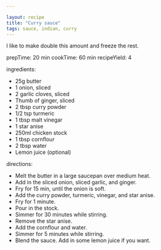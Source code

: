 ```yaml
---

layout: recipe
title: "Curry sauce"
tags: sauce, indian, curry
---
```


I like to make double this amount and freeze the rest.

prepTime: 20 min
cookTime: 60 min
recipeYield: 4

ingredients:
- 25g butter
- 1 onion, sliced
- 2 garlic cloves, sliced
- Thumb of ginger, sliced
- 2 tbsp curry powder
- 1/2 tsp turmeric
- 1 tbsp malt vinegar
- 1 star anise
- 250ml chicken stock
- 1 tbsp cornflour
- 2 tbsp water
- Lemon juice (optional)

directions:
- Melt the butter in a large saucepan over medium heat.
- Add in the sliced onion, sliced garlic, and ginger.
- Fry for 15 min, until the onion is soft.
- Add the curry powder, turmeric, vinegar, and star anise.
- Fry for 1 minute.
- Pour in the stock.
- Simmer for 30 minutes while stirring.
- Remove the star anise.
- Add the cornflour and water.
- Simmer for 5 minutes while stirring.
- Blend the sauce. Add in some lemon juice if you want.

